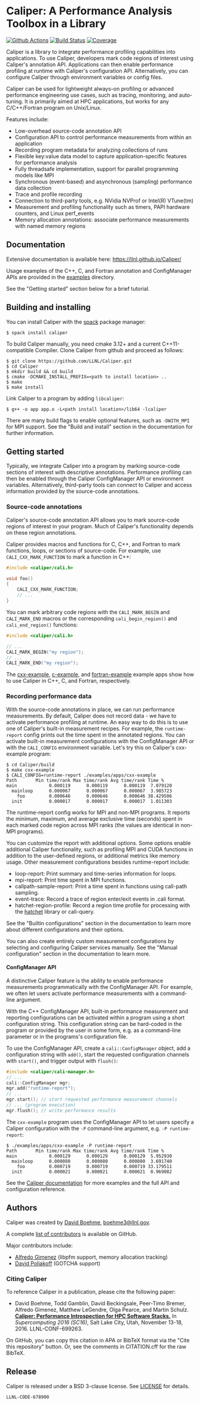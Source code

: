 Caliper: A Performance Analysis Toolbox in a Library
==========================================

[![Github Actions](https://github.com/LLNL/Caliper/actions/workflows/cmake.yml/badge.svg)](https://github.com/LLNL/Caliper/actions)
[![Build Status](https://travis-ci.org/LLNL/Caliper.svg)](https://travis-ci.org/LLNL/Caliper)
[![Coverage](https://img.shields.io/codecov/c/github/LLNL/Caliper/master.svg)](https://codecov.io/gh/LLNL/Caliper)

Caliper is a library to integrate performance profiling capabilities
into applications. To use Caliper, developers mark code regions of
interest using Caliper's annotation API. Applications can then enable
performance profiling at runtime with Caliper's configuration API.
Alternatively, you can configure Caliper through environment variables
or config files.

Caliper can be used for lightweight always-on profiling or advanced
performance engineering use cases, such as tracing, monitoring,
and auto-tuning. It is primarily aimed at HPC applications, but works
for any C/C++/Fortran program on Unix/Linux.

Features include:

* Low-overhead source-code annotation API
* Configuration API to control performance measurements from
  within an application
* Recording program metadata for analyzing collections of runs
* Flexible key:value data model to capture application-specific
  features for performance analysis
* Fully threadsafe implementation, support for parallel programming
  models like MPI
* Synchronous (event-based) and asynchronous (sampling) performance
  data collection
* Trace and profile recording
* Connection to third-party tools, e.g. NVidia NVProf or
  Intel(R) VTune(tm)
* Measurement and profiling functionality such as timers, PAPI
  hardware counters, and Linux perf_events
* Memory allocation annotations: associate performance measurements
  with named memory regions

Documentation
------------------------------------------

Extensive documentation is available here:
https://llnl.github.io/Caliper/

Usage examples of the C++, C, and Fortran annotation and ConfigManager
APIs are provided in the [examples](examples/apps) directory.

See the "Getting started" section below for a brief tutorial.

Building and installing
------------------------------------------

You can install Caliper with the [spack](https://github.com/spack/spack) 
package manager:

    $ spack install caliper

To build Caliper manually, you need cmake 3.12+ and a current
C++11-compatible Compiler. Clone Caliper from github and proceed
as follows:

    $ git clone https://github.com/LLNL/Caliper.git
    $ cd Caliper
    $ mkdir build && cd build
    $ cmake -DCMAKE_INSTALL_PREFIX=<path to install location> ..
    $ make
    $ make install

Link Caliper to a program by adding `libcaliper`:

    $ g++ -o app app.o -L<path install location>/lib64 -lcaliper

There are many build flags to enable optional features, such as `-DWITH_MPI`
for MPI support.
See the "Build and install" section in the documentation for further
information.

Getting started
------------------------------------------

Typically, we integrate Caliper into a program by marking source-code
sections of interest with descriptive annotations. Performance profiling can
then be enabled through the Caliper ConfigManager API or environment
variables. Alternatively, third-party tools can connect to Caliper and access
information provided by the source-code annotations.

### Source-code annotations

Caliper's source-code annotation API allows you to mark source-code regions
of interest in your program. Much of Caliper's functionality depends on these
region annotations.

Caliper provides macros and functions for C, C++, and Fortran to mark
functions, loops, or sections of source-code. For example, use
`CALI_CXX_MARK_FUNCTION` to mark a function in C++:

```C++
#include <caliper/cali.h>

void foo()
{
    CALI_CXX_MARK_FUNCTION;
    // ...
}
```

You can mark arbitrary code regions with the `CALI_MARK_BEGIN` and
`CALI_MARK_END` macros or the corresponding `cali_begin_region()`
and `cali_end_region()` functions:

```C++
#include <caliper/cali.h>

// ...
CALI_MARK_BEGIN("my region");
// ...
CALI_MARK_END("my region");
```

The [cxx-example](examples/apps/cxx-example.cpp),
[c-example](examples/apps/c-example.c), and
[fortran-example](examples/apps/fortran-example.f) example apps show how to use
Caliper in C++, C, and Fortran, respectively.

### Recording performance data

With the source-code annotations in place, we can run performance measurements.
By default, Caliper does not record data - we have to activate performance
profiling at runtime.
An easy way to do this is to use one of Caliper's built-in measurement
recipes. For example, the `runtime-report` config prints out the time
spent in the annotated regions. You can activate built-in measurement
configurations with the ConfigManager API or with the `CALI_CONFIG`
environment variable. Let's try this on Caliper's cxx-example program:

    $ cd Caliper/build
    $ make cxx-example
    $ CALI_CONFIG=runtime-report ./examples/apps/cxx-example
    Path       Min time/rank Max time/rank Avg time/rank Time %
    main            0.000119      0.000119      0.000119  7.079120
      mainloop      0.000067      0.000067      0.000067  3.985723
        foo         0.000646      0.000646      0.000646 38.429506
      init          0.000017      0.000017      0.000017  1.011303

The runtime-report config works for MPI and non-MPI programs. It reports the
minimum, maximum, and average exclusive time (seconds) spent in each marked
code region across MPI ranks (the values are identical in non-MPI programs).

You can customize the report with additional options. Some options enable
additional Caliper functionality, such as profiling MPI and CUDA functions in
addition to the user-defined regions, or additional metrics like memory usage.
Other measurement configurations besides runtime-report include:

* loop-report: Print summary and time-series information for loops.
* mpi-report: Print time spent in MPI functions.
* callpath-sample-report: Print a time spent in functions using call-path sampling.
* event-trace: Record a trace of region enter/exit events in .cali format.
* hatchet-region-profile: Record a region time profile for processing with the
  [hatchet](https://github.com/LLNL/hatchet) library or cali-query.

See the "Builtin configurations" section in the documentation to learn more
about different configurations and their options.

You can also create entirely custom measurement configurations by selecting and
configuring Caliper services manually. See the "Manual configuration" section
in the documentation to learn more.

#### ConfigManager API

A distinctive Caliper feature is the ability to enable performance
measurements programmatically with the ConfigManager API. For example, we often
let users activate performance measurements with a command-line argument.

With the C++ ConfigManager API, built-in performance measurement and
reporting configurations can be activated within a program using a short
configuration string. This configuration string can be hard-coded in the
program or provided by the user in some form, e.g. as a command-line
parameter or in the programs's configuration file.

To use the ConfigManager API, create a `cali::ConfigManager` object, add a
configuration string with `add()`, start the requested configuration
channels with `start()`, and trigger output with `flush()`:

```C++
#include <caliper/cali-manager.h>
// ...
cali::ConfigManager mgr;
mgr.add("runtime-report");
// ...
mgr.start(); // start requested performance measurement channels
// ... (program execution)
mgr.flush(); // write performance results
```

The `cxx-example` program uses the ConfigManager API to let users specify a
Caliper configuration with the `-P` command-line argument, e.g.
``-P runtime-report``:

    $ ./examples/apps/cxx-example -P runtime-report
    Path       Min time/rank Max time/rank Avg time/rank Time %
    main            0.000129      0.000129      0.000129  5.952930
      mainloop      0.000080      0.000080      0.000080  3.691740
        foo         0.000719      0.000719      0.000719 33.179511
      init          0.000021      0.000021      0.000021  0.969082

See the [Caliper documentation](https://llnl.github.io/Caliper/) for more
examples and the full API and configuration reference.

Authors
------------------------------------------

Caliper was created by [David Boehme](https://github.com/daboehme), boehme3@llnl.gov.

A complete [list of contributors](https://github.com/LLNL/Caliper/graphs/contributors) is available on GitHub.

Major contributors include:

* [Alfredo Gimenez](https://github.com/alfredo-gimenez) (libpfm support, memory allocation tracking)
* [David Poliakoff](https://github.com/DavidPoliakoff) (GOTCHA support)

### Citing Caliper

To reference Caliper in a publication, please cite the following paper:

* David Boehme, Todd Gamblin, David Beckingsale, Peer-Timo Bremer,
  Alfredo Gimenez, Matthew LeGendre, Olga Pearce, and Martin
  Schulz.
  [**Caliper: Performance Introspection for HPC Software Stacks.**](http://ieeexplore.ieee.org/abstract/document/7877125/)
  In *Supercomputing 2016 (SC16)*, Salt Lake City, Utah,
  November 13-18, 2016. LLNL-CONF-699263.

On GitHub, you can copy this citation in APA or BibTeX format via the
"Cite this repository" button. Or, see the comments in CITATION.cff
for the raw BibTeX.

Release
------------------------------------------

Caliper is released under a BSD 3-clause license. See [LICENSE](LICENSE) for details.

``LLNL-CODE-678900``
